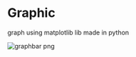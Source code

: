 # Graphic
graph using matplotlib lib made in python

![graphbar png](https://user-images.githubusercontent.com/68672538/183502379-554bc791-ff24-4af8-be19-32cd78c07928.png)
